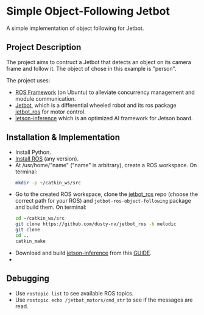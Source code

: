 # Simple Object-Following Jetbot 
A simple implementation of object following for Jetbot. 

## Project Description
The project aims to contruct a Jetbot that detects an object on its camera frame and follow it. The object of chose in this example is "person".

The project uses: 
* [ROS Framework](http://wiki.ros.org/) (on Ubuntu) to alleviate concurrency management and module communication.
* [Jetbot](https://jetbot.org/master/), which is a differential wheeled robot and its ros package [jetbot_ros](https://github.com/dusty-nv/jetbot_ros) for motor control.
* [jetson-inference](https://github.com/dusty-nv/jetson-inference) which is an optimized AI framework for Jetson board.

## Installation & Implementation
* Install Python.
* [Install ROS](http://wiki.ros.org/melodic/Installation/Ubuntu) (any version).
* At /usr/home/"name" ("name" is arbitrary), create a ROS workspace. On terminal: 
   ```sh
   mkdir -p ~/catkin_ws/src
   ```
* Go to the created ROS workspace, clone the [jetbot_ros](https://github.com/dusty-nv/jetbot_ros) repo (choose the correct path for your ROS) and `jetbot-ros-object-following` package and build them. On terminal: 
   ```sh
   cd ~/catkin_ws/src
   git clone https://github.com/dusty-nv/jetbot_ros -b melodic
   git clone 
   cd ..
   catkin_make
   ```
* Download and build [jetson-inference](https://github.com/dusty-nv/jetson-inference) from this [GUIDE](https://github.com/dusty-nv/jetson-inference/blob/master/docs/building-repo-2.md).
* 

## Debugging 
* Use `rostopic list` to see available ROS topics.
* Use `rostopic echo /jetbot_motors/cmd_str` to see if the messages are read.
